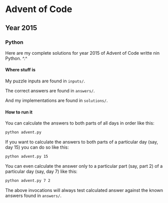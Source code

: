 # Advent of Code
## Year 2015
### Python

Here are my complete solutions for year 2015 of Advent of Code writte nin Python. ^.^

#### Where stuff is

My puzzle inputs are found in `inputs/`.

The correct answers are found in `answers/`.

And my implementations are found in `solutions/`.

#### How to run it

You can calculate the answers to both parts of all days in order like this:
```bash
python advent.py
```

If you want to calculate the answers to both parts of a particular day (say, day 15) you can do so like this:
```bash
python advent.py 15
```

You can even calculate the answer only to a particular part (say, part 2) of a particular day (say, day 7) like this:
```bash
python advent.py 7 2
```

The above invocations will always test calculated answer against the known answers found in `answers/`.
